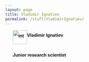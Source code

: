 ```yaml
---
layout: page
title: Vladimir Ignatiev
permalink: /stuff/VladimirIgnatiev/
---
```


<ol style="list-style: none; font-size: 14px; line-height: 32px; font-weight: bold;">
<li style="clear: both;"><img style="float: left;" src="{{site.baseurl}}//stuff/Ignatiev.bmp" alt="interactive connection" width="45" />Vladimir Ignatiev<br><br> Junior research scientist</li>
</ol>
